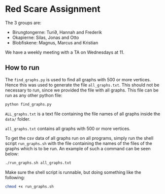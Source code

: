 # Red Scare Assignment

The 3 groups are:
- Birungtongerne:
  Turi∂, Hannah and Frederik
- Okapierne:
  Silas, Jonas and Otto
- Blobfiskene:
  Magnus, Marcus and Kristian

We have a weekly meeting with a TA on Wednesdays at 11.

## How to run

The `find_graphs.py` is used to find all graphs with 500 or more vertices.
Hence this was used to generate the file `all_graphs.txt`.
This should not be necessary to run, since we provided the file with all graphs.
This file can be run as any other python file:

```sh
python find_graphs.py
```

`ALL_graphs.txt` is a text file containing the file names of all graphs inside
the `data/` folder.

`all_graphs.txt` contains all graphs with 500 or more vertices.

To get the csv data of all graphs run on all programs, simply run the shell
script `run_graphs.sh` with the file containing the names of the files of the
graphs which is to be run.
An example of such a command can be seen below:

```sh
./run_graphs.sh all_graphs.txt
```

Make sure the shell script is runnable, but doing something like the following:

```sh
chmod +x run_graphs.sh
```
